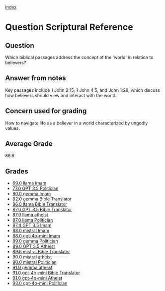 
[Index](../../index.md)
# Question Scriptural Reference
## Question
Which biblical passages address the concept of the 'world' in relation to believers?

## Answer from notes
Key passages include 1 John 2:15, 1 John 4:5, and John 1:29, which discuss how believers should view and interact with the world.

## Concern used for grading
How to navigate life as a believer in a world characterized by ungodly values.

## Average Grade
86.6

## Grades
 * [69.0 llama Imam](../answers/llama_Imam/Scriptural_Reference.md)
 * [77.0 GPT 3.5 Politician](../answers/GPT_3.5_Politician/Scriptural_Reference.md)
 * [80.0 gemma Imam](../answers/gemma_Imam/Scriptural_Reference.md)
 * [82.0 gemma Bible Translator](../answers/gemma_Bible_Translator/Scriptural_Reference.md)
 * [86.0 llama Bible Translator](../answers/llama_Bible_Translator/Scriptural_Reference.md)
 * [87.0 GPT 3.5 Bible Translator](../answers/GPT_3.5_Bible_Translator/Scriptural_Reference.md)
 * [87.0 llama atheist](../answers/llama_atheist/Scriptural_Reference.md)
 * [87.0 llama Politician](../answers/llama_Politician/Scriptural_Reference.md)
 * [87.4 GPT 3.5 Imam](../answers/GPT_3.5_Imam/Scriptural_Reference.md)
 * [88.0 mistral Imam](../answers/mistral_Imam/Scriptural_Reference.md)
 * [88.0 gpt-4o-mini Imam](../answers/gpt-4o-mini_Imam/Scriptural_Reference.md)
 * [89.0 gemma Politician](../answers/gemma_Politician/Scriptural_Reference.md)
 * [89.0 GPT 3.5 Atheist](../answers/GPT_3.5_Atheist/Scriptural_Reference.md)
 * [89.6 mistral Bible Translator](../answers/mistral_Bible_Translator/Scriptural_Reference.md)
 * [90.0 mistral atheist](../answers/mistral_atheist/Scriptural_Reference.md)
 * [90.0 mistral Politician](../answers/mistral_Politician/Scriptural_Reference.md)
 * [91.0 gemma atheist](../answers/gemma_atheist/Scriptural_Reference.md)
 * [91.0 gpt-4o-mini Bible Translator](../answers/gpt-4o-mini_Bible_Translator/Scriptural_Reference.md)
 * [91.0 gpt-4o-mini Atheist](../answers/gpt-4o-mini_Atheist/Scriptural_Reference.md)
 * [93.0 gpt-4o-mini Politician](../answers/gpt-4o-mini_Politician/Scriptural_Reference.md)
